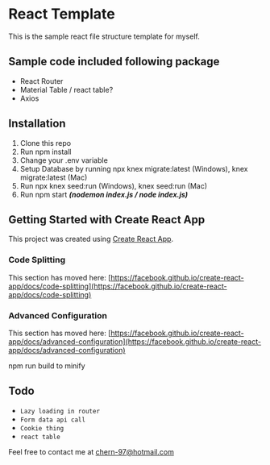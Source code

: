 # React Template
This is the sample react file structure template for myself. 

## Sample code included following package
- React Router
- Material Table / react table? 
- Axios

## Installation
1. Clone this repo
2. Run npm install
3. Change your .env variable
4. Setup Database by running npx knex migrate:latest (Windows), knex migrate:latest (Mac)
3. Run npx knex seed:run (Windows), knex seed:run (Mac)
3. Run npm start ***(nodemon index.js / node index.js)***

## Getting Started with Create React App

This project was created using [Create React App](https://create-react-app.dev/).

### Code Splitting

This section has moved here: [https://facebook.github.io/create-react-app/docs/code-splitting](https://facebook.github.io/create-react-app/docs/code-splitting)

### Advanced Configuration

This section has moved here: [https://facebook.github.io/create-react-app/docs/advanced-configuration](https://facebook.github.io/create-react-app/docs/advanced-configuration)

npm run build to minify

## Todo
- `Lazy loading in router`
- `Form data api call`
- `Cookie thing`
- `react table`

Feel free to contact me at chern-97@hotmail.com
